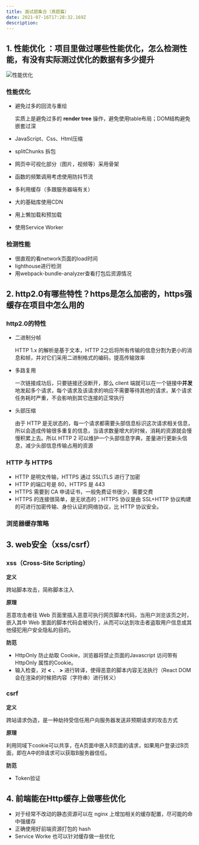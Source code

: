 ```yaml
---
title: 面试题集合（真题篇）
date: 2021-07-16T17:28:32.169Z
description: 
---
```


## 1. 性能优化 ：项⽬⾥做过哪些性能优化，怎么检测性能，有没有实际测过优化的数据有多少提升
  ![性能优化](performance.jpeg)

### 性能优化

- 避免过多的回流与重绘
  
  实质上是避免过多的 **render tree** 操作，避免使用table布局；DOM结构避免嵌套过深

- JavaScript、Css、Html压缩
- splitChunks 拆包
- 网页中可视化部分（图片，视频等）采用骨架
- 函数的频繁调用考虑使用防抖节流
- 多利用缓存（多跟服务器端有关）
- 大的基础库使用CDN
- 用上懒加载和预加载
- 使用Service Worker
  
### 检测性能

- 很直观的看network页面的load时间
- lighthouse进行检测
- 用webpack-bundle-analyzer查看打包后资源情况
  
## 2. http2.0有哪些特性？https是怎么加密的，https强缓存在项目中怎么用的

### http2.0的特性
- 二进制分帧

  HTTP 1.x 的解析是基于文本，HTTP 2之后将所有传输的信息分割为更小的消息和帧，并对它们采用二进制格式的编码，提高传输效率

- 多路复用
  
  一次链接成功后，只要链接还没断开，那么 client 端就可以在一个链接中**并发**地发起多个请求，每个请求及该请求的响应不需要等待其他的请求，某个请求任务耗时严重，不会影响到其它连接的正常执行

- 头部压缩
  
  由于 HTTP 是无状态的，每一个请求都需要头部信息标识这次请求相关信息，所以会造成传输很多重复的信息，当请求数量增大的时候，消耗的资源就会慢慢积累上去。所以 HTTP 2 可以维护一个头部信息字典，差量进行更新头信息，减少头部信息传输占用的资源

### HTTP 与 HTTPS

- HTTP 是明文传输，HTTPS 通过 SSL\TLS 进行了加密
- HTTP 的端口号是 80，HTTPS 是 443
- HTTPS 需要到 CA 申请证书，一般免费证书很少，需要交费
- HTTPS 的连接很简单，是无状态的；HTTPS 协议是由 SSL+HTTP 协议构建的可进行加密传输、身份认证的网络协议，比 HTTP 协议安全。

### 浏览器缓存策略

## 3. web安全（xss/csrf）

### xss（Cross-Site Scripting）

**定义**

跨站脚本攻击，简称脚本注入

**原理**

恶意攻击者往 Web 页面里插入恶意可执行网页脚本代码，当用户浏览该页之时，嵌入其中 Web 里面的脚本代码会被执行，从而可以达到攻击者盗取用户信息或其他侵犯用户安全隐私的目的。

**防范**

- HttpOnly 防止劫取 Cookie，浏览器将禁止页面的Javascript 访问带有 HttpOnly 属性的Cookie。
- 输入检查，对 **<**  、 **>** 进行转译，使得恶意的脚本内容无法执行（React DOM 会在渲染的时候把内容（字符串）进行转义）


### csrf

**定义**

跨站请求伪造，是一种劫持受信任用户向服务器发送非预期请求的攻击方式

**原理**

利用同域下cookie可以共享，在A页面中嵌入B页面的请求，如果用户登录过B页面，即在A中的B请求可以获取B服务器信任。

**防范**

- Token验证

## 4. 前端能在Http缓存上做哪些优化

- 对于经常不改动的静态资源可以在 nginx 上增加相关的缓存配置，尽可能的命中强缓存
- 正确使用好前端资源打包的 hash
- Service Worke 也可以针对缓存做一些优化